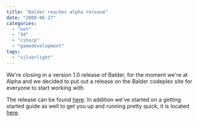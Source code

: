 ```yaml
---
title: "Balder reaches alpha release"
date: "2009-06-27"
categories: 
  - "net"
  - "3d"
  - "csharp"
  - "gamedevelopment"
tags: 
  - "silverlight"
---
```


We're closing in a version 1.0 release of Balder, for the moment we're at Alpha and we decided to put out a release on the Balder codeplex site for everyone to start working with.

The release can be found [here](http://balder.codeplex.com/Release/ProjectReleases.aspx#ReleaseFiles). In addition we've started on a getting started guide as well to get you up and running pretty quick, it is located [here](http://balder.codeplex.com/Wiki/View.aspx?title=GettingStarted&referringTitle=Home).
